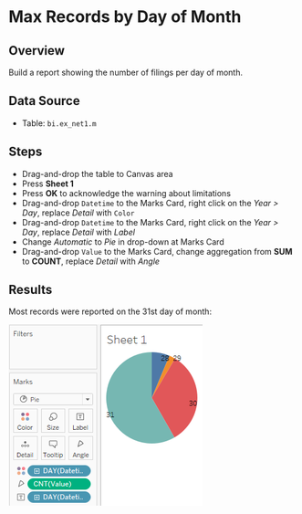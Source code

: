 # Max Records by Day of Month

## Overview

Build a report showing the number of filings per day of month.

## Data Source

* Table: `bi.ex_net1.m`

## Steps

- Drag-and-drop the table to Canvas area
- Press **Sheet 1**
- Press **OK** to acknowledge the warning about limitations
- Drag-and-drop `Datetime` to the Marks Card, right click on the _Year > Day_, replace _Detail_ with `Color`
- Drag-and-drop `Datetime` to the Marks Card, right click on the _Year > Day_, replace _Detail_ with _Label_
- Change _Automatic_ to _Pie_ in drop-down at Marks Card
- Drag-and-drop `Value` to the Marks Card, change aggregation from **SUM** to **COUNT**, replace _Detail_ with _Angle_

 ## Results

 Most records were reported on the 31st day of month:

 ![](../images/pie.png)

